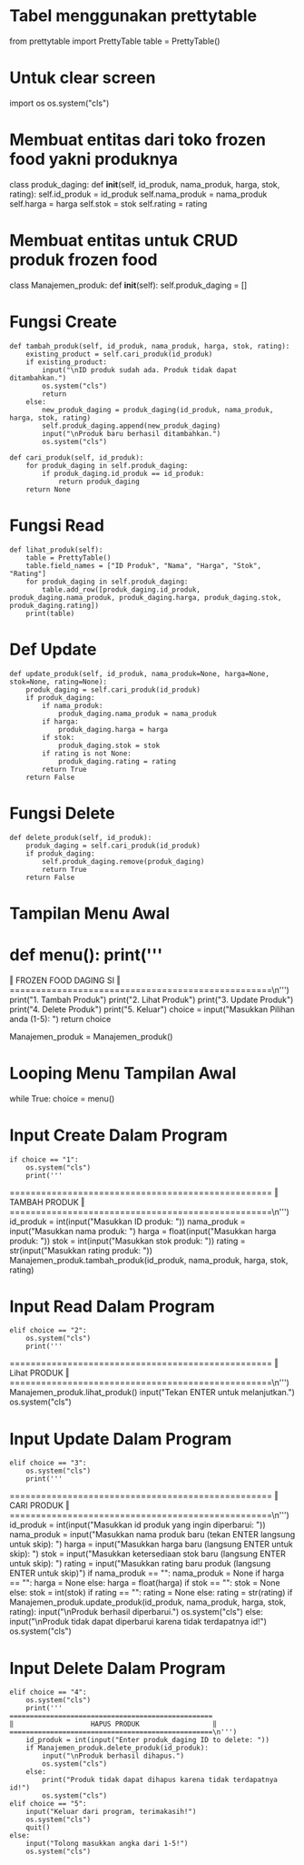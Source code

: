 # Tabel menggunakan prettytable
from prettytable import PrettyTable
table = PrettyTable()

# Untuk clear screen
import os
os.system("cls")

# Membuat entitas dari toko frozen food yakni produknya
class produk_daging:
    def __init__(self, id_produk, nama_produk, harga, stok, rating):
        self.id_produk = id_produk
        self.nama_produk = nama_produk
        self.harga = harga
        self.stok = stok
        self.rating = rating

# Membuat entitas untuk CRUD produk frozen food
class Manajemen_produk:
    def __init__(self):
        self.produk_daging = []

# Fungsi Create
    def tambah_produk(self, id_produk, nama_produk, harga, stok, rating):
        existing_product = self.cari_produk(id_produk)
        if existing_product:
            input("\nID produk sudah ada. Produk tidak dapat ditambahkan.")
            os.system("cls")
            return
        else:
            new_produk_daging = produk_daging(id_produk, nama_produk, harga, stok, rating)
            self.produk_daging.append(new_produk_daging)
            input("\nProduk baru berhasil ditambahkan.")
            os.system("cls")

    def cari_produk(self, id_produk):
        for produk_daging in self.produk_daging:
            if produk_daging.id_produk == id_produk:
                return produk_daging
        return None

# Fungsi Read
    def lihat_produk(self):
        table = PrettyTable()
        table.field_names = ["ID Produk", "Nama", "Harga", "Stok", "Rating"]
        for produk_daging in self.produk_daging:
            table.add_row([produk_daging.id_produk, produk_daging.nama_produk, produk_daging.harga, produk_daging.stok, produk_daging.rating])
        print(table)

# Def Update
    def update_produk(self, id_produk, nama_produk=None, harga=None, stok=None, rating=None):
        produk_daging = self.cari_produk(id_produk)
        if produk_daging:
            if nama_produk:
                produk_daging.nama_produk = nama_produk
            if harga:
                produk_daging.harga = harga
            if stok:
                produk_daging.stok = stok
            if rating is not None:
                produk_daging.rating = rating
            return True
        return False

# Fungsi Delete
    def delete_produk(self, id_produk):
        produk_daging = self.cari_produk(id_produk)
        if produk_daging:
            self.produk_daging.remove(produk_daging)
            return True
        return False


# Tampilan Menu Awal
def menu():
    print('''
==================================================
‖              FROZEN FOOD DAGING SI             ‖
==================================================\n''')
    print("1. Tambah Produk")
    print("2. Lihat Produk")
    print("3. Update Produk")
    print("4. Delete Produk")
    print("5. Keluar")
    choice = input("Masukkan Pilihan anda (1-5): ")
    return choice

Manajemen_produk = Manajemen_produk()

# Looping Menu Tampilan Awal
while True:
    choice = menu()

# Input Create Dalam Program
    if choice == "1":
        os.system("cls")
        print('''
==================================================
‖                  TAMBAH PRODUK                 ‖
==================================================\n''')
        id_produk = int(input("Masukkan ID produk: "))
        nama_produk = input("Masukkan nama produk: ")
        harga = float(input("Masukkan harga produk: "))
        stok = int(input("Masukkan stok produk: "))
        rating = str(input("Masukkan rating produk: "))
        Manajemen_produk.tambah_produk(id_produk, nama_produk, harga, stok, rating)

# Input Read Dalam Program
    elif choice == "2":
        os.system("cls")
        print('''
==================================================
‖                   Lihat PRODUK                 ‖
==================================================\n''')
        Manajemen_produk.lihat_produk()
        input("Tekan ENTER untuk melanjutkan.")
        os.system("cls")

# Input Update Dalam Program
    elif choice == "3":
        os.system("cls")
        print('''
==================================================
‖                   CARI PRODUK                  ‖
==================================================\n''')
        id_produk = int(input("Masukkan id produk yang ingin diperbarui: "))
        nama_produk = input("Masukkan nama produk baru (tekan ENTER langsung untuk skip): ")
        harga = input("Masukkan harga baru (langsung ENTER untuk skip): ")
        stok = input("Masukkan ketersediaan stok baru (langsung ENTER untuk skip): ")
        rating = input("Masukkan rating baru produk (langsung ENTER untuk skip)")
        if nama_produk == "":
            nama_produk = None
        if harga == "":
            harga = None
        else:
            harga = float(harga)
        if stok == "":
            stok = None
        else:
            stok = int(stok)
        if rating == "":
            rating = None
        else:
            rating = str(rating)
        if Manajemen_produk.update_produk(id_produk, nama_produk, harga, stok, rating):
            input("\nProduk berhasil diperbarui.")
            os.system("cls")
        else:
            input("\nProduk tidak dapat diperbarui karena tidak terdapatnya id!")
            os.system("cls")

# Input Delete Dalam Program
    elif choice == "4":
        os.system("cls")
        print('''
    ==================================================
    ‖                   HAPUS PRODUK                  ‖
    ==================================================\n''')
        id_produk = int(input("Enter produk_daging ID to delete: "))
        if Manajemen_produk.delete_produk(id_produk):
            input("\nProduk berhasil dihapus.")
            os.system("cls")
        else:
            print("Produk tidak dapat dihapus karena tidak terdapatnya id!")
            os.system("cls")
    elif choice == "5":
        input("Keluar dari program, terimakasih!")
        os.system("cls")
        quit()
    else:
        input("Tolong masukkan angka dari 1-5!")
        os.system("cls")
